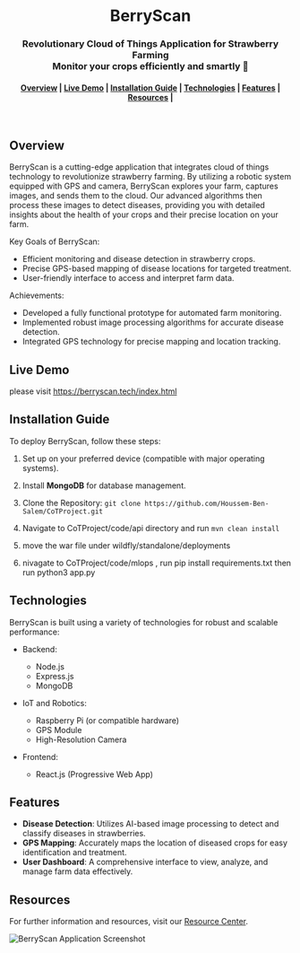 <h1 align="center">
  <br>
	BerryScan
</h1>
<h3 align="center">
  Revolutionary Cloud of Things Application for Strawberry Farming</br>
  Monitor your crops efficiently and smartly 🍓
</h3>
<div align="center">
  <h4>
    <a href="#Overview">Overview</a> |
    <a href="#Live-Demo">Live Demo</a> |
    <a href="#Installation-Guide">Installation Guide</a> |
    <a href="#Technologies">Technologies</a> |
    <a href="#Features">Features</a> |
    <a href="#Resources">Resources</a> |
  </h4>
</div>
<br>

## Overview
BerryScan is a cutting-edge application that integrates cloud of things technology to revolutionize strawberry farming. By utilizing a robotic system equipped with GPS and camera, BerryScan explores your farm, captures images, and sends them to the cloud. Our advanced algorithms then process these images to detect diseases, providing you with detailed insights about the health of your crops and their precise location on your farm.

Key Goals of BerryScan:
- Efficient monitoring and disease detection in strawberry crops.
- Precise GPS-based mapping of disease locations for targeted treatment.
- User-friendly interface to access and interpret farm data.

Achievements:
- Developed a fully functional prototype for automated farm monitoring.
- Implemented robust image processing algorithms for accurate disease detection.
- Integrated GPS technology for precise mapping and location tracking.

## Live Demo
please visit https://berryscan.tech/index.html
## Installation Guide

To deploy BerryScan, follow these steps:

1. Set up on your preferred device (compatible with major operating systems).

2. Install **MongoDB** for database management.
4. Clone the Repository: 
   `git clone https://github.com/Houssem-Ben-Salem/CoTProject.git`

5. Navigate to CoTProject/code/api  directory and run `mvn clean install` 

6. move the war file under wildfly/standalone/deployments

7. nivagate to CoTProject/code/mlops , run pip install requirements.txt then  run python3 app.py
## Technologies
BerryScan is built using a variety of technologies for robust and scalable performance:
- Backend:
  - Node.js
  - Express.js
  - MongoDB

- IoT and Robotics:
  - Raspberry Pi (or compatible hardware)
  - GPS Module
  - High-Resolution Camera

- Frontend:
  - React.js (Progressive Web App)

## Features
- **Disease Detection**: Utilizes AI-based image processing to detect and classify diseases in strawberries.
- **GPS Mapping**: Accurately maps the location of diseased crops for easy identification and treatment.
- **User Dashboard**: A comprehensive interface to view, analyze, and manage farm data effectively.

## Resources
For further information and resources, visit our [Resource Center](#).

![BerryScan Application Screenshot](./frontend/images/berryscan_screenshot.png)
